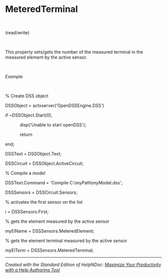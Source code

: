 # MeteredTerminal

&nbsp;

(read/write)

&nbsp;

This property sets/gets the number of the measured terminal in the measured element by the active sensor.

&nbsp;

*Example*

&nbsp;

% Create DSS object

DSSObject = actxserver('OpenDSSEngine.DSS')

if ~DSSObject.Start(0),

&nbsp; &nbsp; &nbsp; &nbsp; &nbsp; &nbsp; disp('Unable to start openDSS');

&nbsp; &nbsp; &nbsp; &nbsp; &nbsp; &nbsp; return

end;

DSSText = DSSObject.Text;

DSSCircuit = DSSObject.ActiveCircuit;

% Compile a model &nbsp; &nbsp;

DSSText.Command = 'Compile C:\\myPath\\myModel.dss';

DSSSensors = DSSCircuit.Sensors;

% activates the first sensor on the list

i = DSSSensors.First;

% gets the element measured by the active sensor

myElName = DSSSensors.MeteredElement;

% gets the element terminal measured by the active sensor

myElTerm = DSSSensors.MeteredTerminal;

***
_Created with the Standard Edition of HelpNDoc: [Maximize Your Productivity with a Help Authoring Tool](<https://www.helpauthoringsoftware.com/articles/what-is-a-help-authoring-tool/>)_
